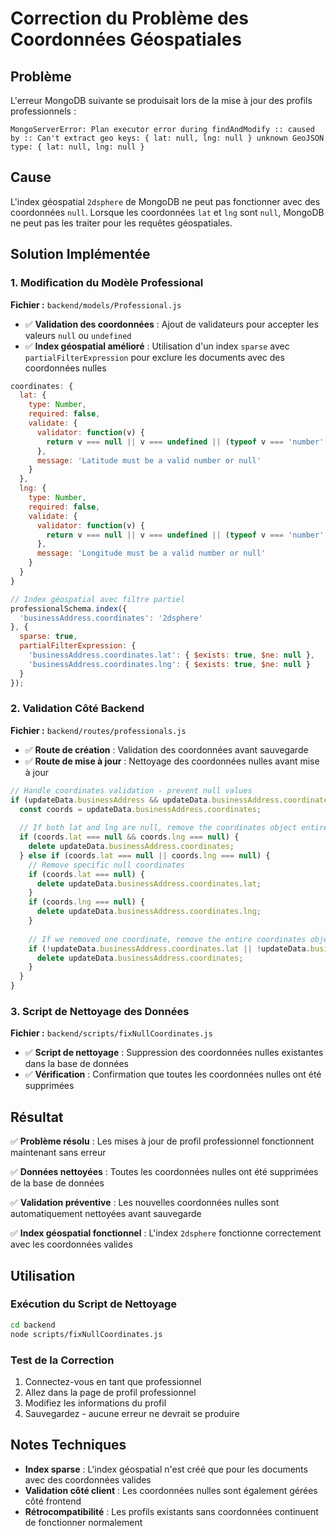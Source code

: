 # Correction du Problème des Coordonnées Géospatiales

## Problème

L'erreur MongoDB suivante se produisait lors de la mise à jour des profils professionnels :

```
MongoServerError: Plan executor error during findAndModify :: caused by :: Can't extract geo keys: { lat: null, lng: null } unknown GeoJSON type: { lat: null, lng: null }
```

## Cause

L'index géospatial `2dsphere` de MongoDB ne peut pas fonctionner avec des coordonnées `null`. Lorsque les coordonnées `lat` et `lng` sont `null`, MongoDB ne peut pas les traiter pour les requêtes géospatiales.

## Solution Implémentée

### 1. Modification du Modèle Professional

**Fichier :** `backend/models/Professional.js`

- ✅ **Validation des coordonnées** : Ajout de validateurs pour accepter les valeurs `null` ou `undefined`
- ✅ **Index géospatial amélioré** : Utilisation d'un index `sparse` avec `partialFilterExpression` pour exclure les documents avec des coordonnées nulles

```javascript
coordinates: {
  lat: {
    type: Number,
    required: false,
    validate: {
      validator: function(v) {
        return v === null || v === undefined || (typeof v === 'number' && !isNaN(v));
      },
      message: 'Latitude must be a valid number or null'
    }
  },
  lng: {
    type: Number,
    required: false,
    validate: {
      validator: function(v) {
        return v === null || v === undefined || (typeof v === 'number' && !isNaN(v));
      },
      message: 'Longitude must be a valid number or null'
    }
  }
}

// Index géospatial avec filtre partiel
professionalSchema.index({ 
  'businessAddress.coordinates': '2dsphere' 
}, { 
  sparse: true,
  partialFilterExpression: {
    'businessAddress.coordinates.lat': { $exists: true, $ne: null },
    'businessAddress.coordinates.lng': { $exists: true, $ne: null }
  }
});
```

### 2. Validation Côté Backend

**Fichier :** `backend/routes/professionals.js`

- ✅ **Route de création** : Validation des coordonnées avant sauvegarde
- ✅ **Route de mise à jour** : Nettoyage des coordonnées nulles avant mise à jour

```javascript
// Handle coordinates validation - prevent null values
if (updateData.businessAddress && updateData.businessAddress.coordinates) {
  const coords = updateData.businessAddress.coordinates;
  
  // If both lat and lng are null, remove the coordinates object entirely
  if (coords.lat === null && coords.lng === null) {
    delete updateData.businessAddress.coordinates;
  } else if (coords.lat === null || coords.lng === null) {
    // Remove specific null coordinates
    if (coords.lat === null) {
      delete updateData.businessAddress.coordinates.lat;
    }
    if (coords.lng === null) {
      delete updateData.businessAddress.coordinates.lng;
    }
    
    // If we removed one coordinate, remove the entire coordinates object
    if (!updateData.businessAddress.coordinates.lat || !updateData.businessAddress.coordinates.lng) {
      delete updateData.businessAddress.coordinates;
    }
  }
}
```

### 3. Script de Nettoyage des Données

**Fichier :** `backend/scripts/fixNullCoordinates.js`

- ✅ **Script de nettoyage** : Suppression des coordonnées nulles existantes dans la base de données
- ✅ **Vérification** : Confirmation que toutes les coordonnées nulles ont été supprimées

## Résultat

✅ **Problème résolu** : Les mises à jour de profil professionnel fonctionnent maintenant sans erreur

✅ **Données nettoyées** : Toutes les coordonnées nulles ont été supprimées de la base de données

✅ **Validation préventive** : Les nouvelles coordonnées nulles sont automatiquement nettoyées avant sauvegarde

✅ **Index géospatial fonctionnel** : L'index `2dsphere` fonctionne correctement avec les coordonnées valides

## Utilisation

### Exécution du Script de Nettoyage

```bash
cd backend
node scripts/fixNullCoordinates.js
```

### Test de la Correction

1. Connectez-vous en tant que professionnel
2. Allez dans la page de profil professionnel
3. Modifiez les informations du profil
4. Sauvegardez - aucune erreur ne devrait se produire

## Notes Techniques

- **Index sparse** : L'index géospatial n'est créé que pour les documents avec des coordonnées valides
- **Validation côté client** : Les coordonnées nulles sont également gérées côté frontend
- **Rétrocompatibilité** : Les profils existants sans coordonnées continuent de fonctionner normalement 